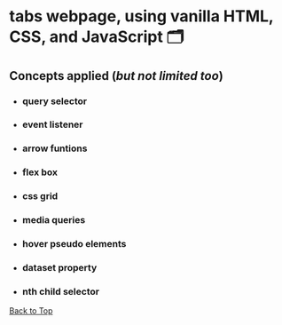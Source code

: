 <a name="custom_anchor_name"></a>
# tabs webpage, using vanilla HTML, CSS, and JavaScript	:card_index_dividers:
## Concepts applied (*but not limited too*)

- ### query selector
- ### event listener
- ### arrow funtions
- ### flex box
- ### css grid
- ### media queries
- ### hover pseudo elements
- ### dataset property
- ### nth child selector

[Back to Top](#custom_anchor_name)
